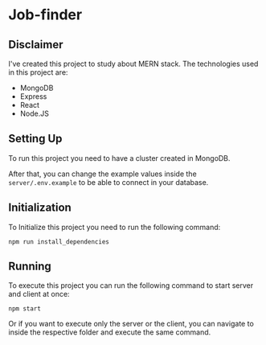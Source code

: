 # Job-finder

## Disclaimer

I've created this project to study about MERN stack. The technologies used in this project are:
- MongoDB
- Express
- React
- Node.JS

## Setting Up
To run this project you need to have a cluster created in MongoDB.

After that, you can change the example values inside the `server/.env.example` to be able to connect in your database.

## Initialization

To Initialize this project you need to run the following command:

``npm run install_dependencies``

## Running
To execute this project you can run the following command to start server and client at once:

``npm start``

Or if you want to execute only the server or the client, you can navigate to inside the respective folder and execute the same command.

